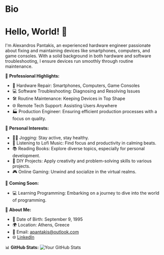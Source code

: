 # Bio

# Hello, World! 👋

I'm Alexandros Pantakis, an experienced hardware engineer passionate about fixing and maintaining devices like smartphones, computers, and game consoles. With a solid background in both hardware and software troubleshooting, I ensure devices run smoothly through routine maintenance.

🔧 **Professional Highlights:**
- 📱 Hardware Repair: Smartphones, Computers, Game Consoles
- 💻 Software Troubleshooting: Diagnosing and Resolving Issues
- 🛠 Routine Maintenance: Keeping Devices in Top Shape
- 🌐 Remote Tech Support: Assisting Users Anywhere
- 🏭 Production Engineer: Ensuring efficient production processes with a focus on quality.

🌟 **Personal Interests:**
- 🏃‍♂️ Jogging: Stay active, stay healthy.
- 🎵 Listening to Lofi Music: Find focus and productivity in calming beats.
- 📚 Reading Books: Explore diverse topics, especially for personal development.
- 🔧 DIY Projects: Apply creativity and problem-solving skills to various projects.
- 🎮 Online Gaming: Unwind and socialize in the virtual realms.

🚀 **Coming Soon:**
- 💻 Learning Programming: Embarking on a journey to dive into the world of programming.




🚀 **About Me:**
- 📅 Date of Birth: September 9, 1995
- 🌍 Location: Athens, Greece
- 📧 Email: apantakis@outlook.com
- 🌐 [LinkedIn](https://www.linkedin.com/in/alexandros-pantakis-7b9169272/)

📊 **GitHub Stats:**
![Your GitHub Stats](https://github-readme-stats.vercel.app/api?username=apantakis&show_icons=true&hide_border=true)

<!---
apantakis/apantakis is a ✨ special ✨ repository because its `README.md` (this file) appears on your GitHub profile.
You can click the Preview link to take a look at your changes.
--->
